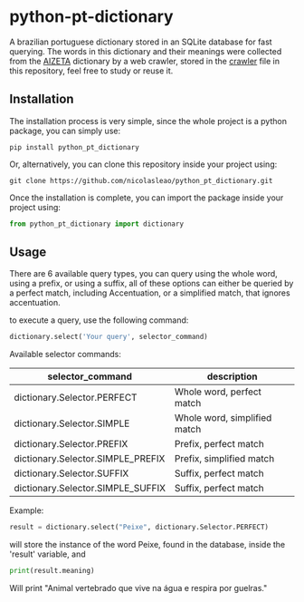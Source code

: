 # python-pt-dictionary
A brazilian portuguese dictionary stored in an SQLite database for fast querying.
The words in this dictionary and their meanings were collected from the [AIZETA](https://dicionario.aizeta.com/) 
dictionary by a web crawler, stored in the [crawler](./crawler/crawler.py) file in this repository, feel free to study 
or reuse it.

## Installation
The installation process is very simple, since the whole project is a python package, you can simply use:
```shell script
pip install python_pt_dictionary
```
Or, alternatively, you can clone this repository inside your project using:
```shell script
git clone https://github.com/nicolasleao/python_pt_dictionary.git
```

Once the installation is complete, you can import the package inside your project using:
```python
from python_pt_dictionary import dictionary
```
## Usage
There are 6 available query types, you can query using the whole word, using a prefix, or using a suffix, all of these
options can either be queried by a perfect match, including Accentuation, or a simplified match, that ignores accentuation.

to execute a query, use the following command:
```python
dictionary.select('Your query', selector_command)
```

Available selector commands:

selector_command | description
--- | ---
dictionary.Selector.PERFECT | Whole word, perfect match
dictionary.Selector.SIMPLE | Whole word, simplified match
dictionary.Selector.PREFIX | Prefix, perfect match
dictionary.Selector.SIMPLE_PREFIX | Prefix, simplified match
dictionary.Selector.SUFFIX | Suffix, perfect match
dictionary.Selector.SIMPLE_SUFFIX | Suffix, perfect match

Example:

```python
result = dictionary.select("Peixe", dictionary.Selector.PERFECT)
```
will store the instance of the word Peixe, found in the database, inside the 'result' variable,
and
```python
print(result.meaning)
```
Will print "Animal vertebrado que vive na água e respira por guelras."
